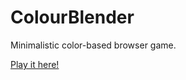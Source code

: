 # ColourBlender
Minimalistic color-based browser game.

[Play it here!](http://evgenytt.github.io/ColourBlender/)